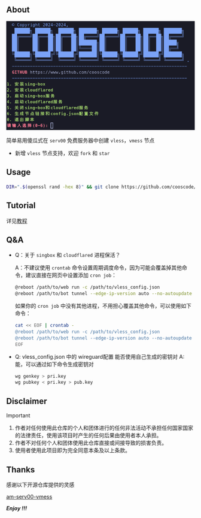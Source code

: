 ## About

![Screenshot_20240827_012258](./img/1.png)

简单易用傻瓜式在 `serv00` 免费服务器中创建 `vless`，`vmess` 节点

- 新增 `vless` 节点支持，欢迎 `fork` 和 `star`

## Usage

```sh
DIR=".$(openssl rand -hex 8)" && git clone https://github.com/cooscode/serv00-singbox.git "$HOME/$DIR" && bash "$HOME/$DIR/serv.sh"
```
## Tutorial

详见[教程](TUTORIAL.md)

## Q&A

- Q：关于 `singbox` 和 `cloudflared` 进程保活？

  A：不建议使用 `crontab` 命令设置周期调度命令，因为可能会覆盖掉其他命令，建议直接在网页中设置添加 `cron job`：
  
  ```sh
  @reboot /path/to/web run -c /path/to/vless_config.json
  @reboot /path/to/bot tunnel --edge-ip-version auto --no-autoupdate --protocol http2 run --token "TOKEN"
  ```
  
  如果你的 `cron job` 中没有其他进程，不用担心覆盖其他命令，可以使用如下命令：
  
  ```sh
  cat << EOF | crontab -
  @reboot /path/to/web run -c /path/to/vless_config.json
  @reboot /path/to/bot tunnel --edge-ip-version auto --no-autoupdate --protocol http2 run --token "TOKEN"
  EOF
  ```
- Q: vless_config.json 中的 wireguard配置 能否使用自己生成的密钥对
  A: 能，可以通过如下命令生成密钥对

  ```sh
  wg genkey > pri.key
  wg pubkey < pri.key > pub.key
  ```

## Disclaimer

> [!important]
>
> 1. 作者对任何使用此仓库的个人和团体进行的任何非法活动不承担任何国家国家的法律责任，使用该项目时产生的任何后果由使用者本人承担。
> 2. 作者不对任何个人和团体使用此仓库直接或间接导致的损害负责。
> 3. 使用者使用此项目即为完全同意本条及以上条款。

## Thanks

感谢以下开源仓库提供的灵感

[am-serv00-vmess](https://github.com/amclubs/am-serv00-vmess)

***Enjoy !!!***
